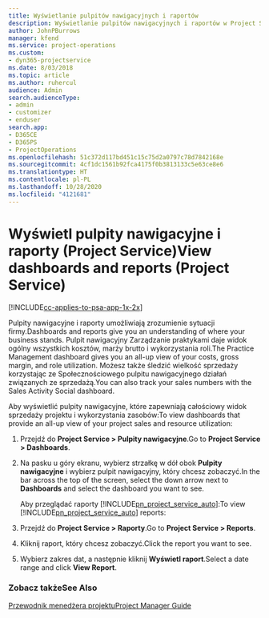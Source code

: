 ```yaml
---
title: Wyświetlanie pulpitów nawigacyjnych i raportów
description: Wyświetlanie pulpitów nawigacyjnych i raportów w Project Service
author: JohnPBurrows
manager: kfend
ms.service: project-operations
ms.custom:
- dyn365-projectservice
ms.date: 8/03/2018
ms.topic: article
ms.author: ruhercul
audience: Admin
search.audienceType:
- admin
- customizer
- enduser
search.app:
- D365CE
- D365PS
- ProjectOperations
ms.openlocfilehash: 51c372d117bd451c15c75d2a0797c78d7842168e
ms.sourcegitcommit: 4cf1dc1561b92fca4175f0b3813133c5e63ce8e6
ms.translationtype: HT
ms.contentlocale: pl-PL
ms.lasthandoff: 10/28/2020
ms.locfileid: "4121681"
---
```

# <a name="view-dashboards-and-reports-project-service"></a><span data-ttu-id="537e5-103">Wyświetl pulpity nawigacyjne i raporty (Project Service)</span><span class="sxs-lookup"><span data-stu-id="537e5-103">View dashboards and reports (Project Service)</span></span>

[!INCLUDE[cc-applies-to-psa-app-1x-2x](../includes/cc-applies-to-psa-app-1x-2x.md)]

<span data-ttu-id="537e5-104">Pulpity nawigacyjne i raporty umożliwiają zrozumienie sytuacji firmy.</span><span class="sxs-lookup"><span data-stu-id="537e5-104">Dashboards and reports give you an understanding of where your business stands.</span></span> <span data-ttu-id="537e5-105">Pulpit nawigacyjny Zarządzanie praktykami daje widok ogólny wszystkich kosztów, marży brutto i wykorzystania roli.</span><span class="sxs-lookup"><span data-stu-id="537e5-105">The Practice Management dashboard gives you an all-up view of your costs, gross margin, and role utilization.</span></span> <span data-ttu-id="537e5-106">Możesz także śledzić wielkość sprzedaży korzystając ze Społecznościowego pulpitu nawigacyjnego działań związanych ze sprzedażą.</span><span class="sxs-lookup"><span data-stu-id="537e5-106">You can also track your sales numbers with the Sales Activity Social dashboard.</span></span>  
  
 <span data-ttu-id="537e5-107">Aby wyświetlić pulpity nawigacyjne, które zapewniają całościowy widok sprzedaży projektu i wykorzystania zasobów:</span><span class="sxs-lookup"><span data-stu-id="537e5-107">To view dashboards that provide an all-up view of your project sales and resource utilization:</span></span>  
  
1. <span data-ttu-id="537e5-108">Przejdź do **Project Service > Pulpity nawigacyjne**.</span><span class="sxs-lookup"><span data-stu-id="537e5-108">Go to **Project Service > Dashboards**.</span></span>  
  
2. <span data-ttu-id="537e5-109">Na pasku u góry ekranu, wybierz strzałkę w dół obok **Pulpity nawigacyjne** i wybierz pulpit nawigacyjny, który chcesz zobaczyć.</span><span class="sxs-lookup"><span data-stu-id="537e5-109">In the bar across the top of the screen, select the down arrow next to **Dashboards** and select the dashboard you want to see.</span></span>  
  
   <span data-ttu-id="537e5-110">Aby przeglądać raporty [!INCLUDE[pn_project_service_auto](../includes/pn-project-service-auto.md)]:</span><span class="sxs-lookup"><span data-stu-id="537e5-110">To view [!INCLUDE[pn_project_service_auto](../includes/pn-project-service-auto.md)] reports:</span></span>  
  
3. <span data-ttu-id="537e5-111">Przejdź do **Project Service > Raporty**.</span><span class="sxs-lookup"><span data-stu-id="537e5-111">Go to **Project Service > Reports**.</span></span>  
  
4. <span data-ttu-id="537e5-112">Kliknij raport, który chcesz zobaczyć.</span><span class="sxs-lookup"><span data-stu-id="537e5-112">Click the report you want to see.</span></span>  
  
5. <span data-ttu-id="537e5-113">Wybierz zakres dat, a następnie kliknij **Wyświetl raport**.</span><span class="sxs-lookup"><span data-stu-id="537e5-113">Select a date range and click **View Report**.</span></span>  
  
### <a name="see-also"></a><span data-ttu-id="537e5-114">Zobacz także</span><span class="sxs-lookup"><span data-stu-id="537e5-114">See Also</span></span>  
 [<span data-ttu-id="537e5-115">Przewodnik menedżera projektu</span><span class="sxs-lookup"><span data-stu-id="537e5-115">Project Manager Guide</span></span>](../psa/project-manager-guide.md)
